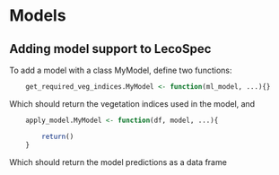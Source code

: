 # Models

## Adding model support to LecoSpec

To add a model with a class MyModel, define two functions:
```R
    get_required_veg_indices.MyModel <- function(ml_model, ...){}
```
Which should return the vegetation indices used in the model, and

```R
    apply_model.MyModel <- function(df, model, ...){

        return()
    }
```

Which should return the model predictions as a data frame